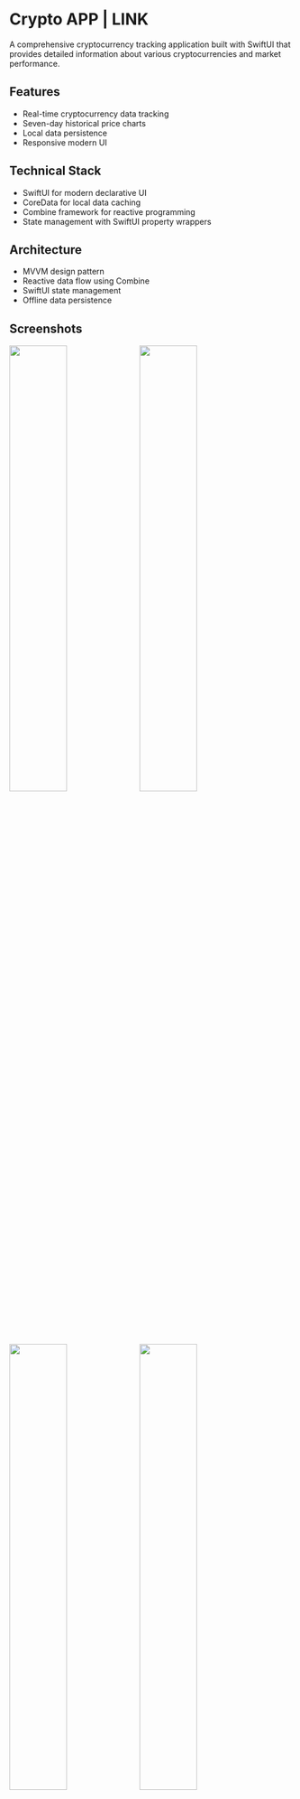 # Crypto APP | LINK

A comprehensive cryptocurrency tracking application built with SwiftUI that provides detailed information about various cryptocurrencies and market performance.

## Features
- Real-time cryptocurrency data tracking
- Seven-day historical price charts
- Local data persistence
- Responsive modern UI

## Technical Stack
- SwiftUI for modern declarative UI
- CoreData for local data caching
- Combine framework for reactive programming
- State management with SwiftUI property wrappers

## Architecture
- MVVM design pattern
- Reactive data flow using Combine
- SwiftUI state management
- Offline data persistence

## Screenshots
<p float="left">
    <img src="https://github.com/user-attachments/assets/2ccf6ed5-2ca8-4ec9-a7ac-a0ed3a86d0f4" width="45%" />
    <img src="https://github.com/user-attachments/assets/b96cafd9-da09-491c-8047-a7bea6613488" width="45%" />
</p>
<p float="left">
    <img src="https://github.com/user-attachments/assets/9357248e-8459-4ab3-bfc6-4516381aa612" width="45%" />
    <img src="https://github.com/user-attachments/assets/455de8a3-a1f4-4e94-827c-9bfe9979afe1" width="45%" />
</p>
